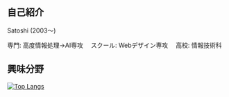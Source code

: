 ## 自己紹介

Satoshi (2003〜)
 
専門: 高度情報処理→AI専攻　
スクール: Webデザイン専攻　
高校: 情報技術科　

## 興味分野


[![Top Langs](https://github-readme-stats.vercel.app/api/top-langs/?username=dev-satoshi&langs_count=10&theme=github_dark&layout=compact)](https://github.com/anuraghazra/github-readme-stats)
